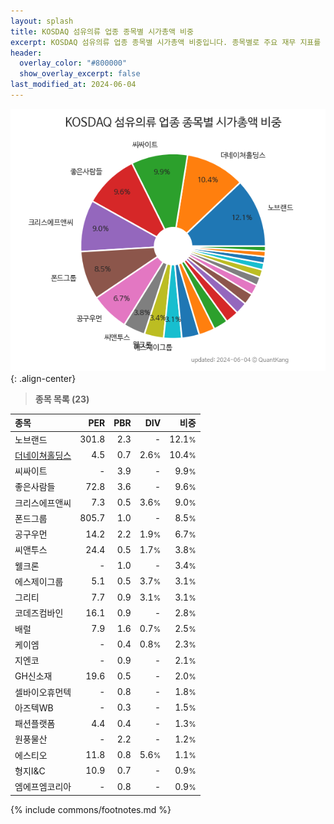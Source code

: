 ```yaml
---
layout: splash
title: KOSDAQ 섬유의류 업종 종목별 시가총액 비중
excerpt: KOSDAQ 섬유의류 업종 종목별 시가총액 비중입니다. 종목별로 주요 재무 지표를 함께 표시합니다.
header:
  overlay_color: "#800000"
  show_overlay_excerpt: false
last_modified_at: 2024-06-04
---
```



![KOSDAQ 섬유의류 업종 종목별 시가총액 비중](/stats/sector/images/kosdaq_업종_섬유의류_종목.png){: .align-center}


> **종목 목록 (23)**<a id="list"></a>

| **종목** | **PER** | **PBR** | **DIV** | **비중** |
| :------- | ------: | ------: | ------: | -------: |
| 노브랜드 | 301.8 | 2.3 | - | 12.1<small>%</small> |
| [더네이쳐홀딩스](/298540/) | 4.5 | 0.7 | 2.6<small>%</small> | 10.4<small>%</small> |
| 씨싸이트 | - | 3.9 | - | 9.9<small>%</small> |
| 좋은사람들 | 72.8 | 3.6 | - | 9.6<small>%</small> |
| 크리스에프앤씨 | 7.3 | 0.5 | 3.6<small>%</small> | 9.0<small>%</small> |
| 폰드그룹 | 805.7 | 1.0 | - | 8.5<small>%</small> |
| 공구우먼 | 14.2 | 2.2 | 1.9<small>%</small> | 6.7<small>%</small> |
| 씨앤투스 | 24.4 | 0.5 | 1.7<small>%</small> | 3.8<small>%</small> |
| 웰크론 | - | 1.0 | - | 3.4<small>%</small> |
| 에스제이그룹 | 5.1 | 0.5 | 3.7<small>%</small> | 3.1<small>%</small> |
| 그리티 | 7.7 | 0.9 | 3.1<small>%</small> | 3.1<small>%</small> |
| 코데즈컴바인 | 16.1 | 0.9 | - | 2.8<small>%</small> |
| 배럴 | 7.9 | 1.6 | 0.7<small>%</small> | 2.5<small>%</small> |
| 케이엠 | - | 0.4 | 0.8<small>%</small> | 2.3<small>%</small> |
| 지엔코 | - | 0.9 | - | 2.1<small>%</small> |
| GH신소재 | 19.6 | 0.5 | - | 2.0<small>%</small> |
| 셀바이오휴먼텍 | - | 0.8 | - | 1.8<small>%</small> |
| 아즈텍WB | - | 0.3 | - | 1.5<small>%</small> |
| 패션플랫폼 | 4.4 | 0.4 | - | 1.3<small>%</small> |
| 원풍물산 | - | 2.2 | - | 1.2<small>%</small> |
| 에스티오 | 11.8 | 0.8 | 5.6<small>%</small> | 1.1<small>%</small> |
| 형지I&C | 10.9 | 0.7 | - | 0.9<small>%</small> |
| 엠에프엠코리아 | - | 0.8 | - | 0.9<small>%</small> |

{% include commons/footnotes.md %}
